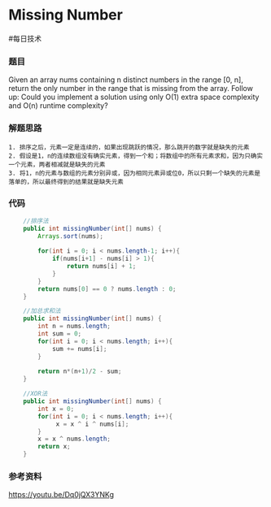 # Missing Number
#每日技术

### 题目
Given an array nums containing n distinct numbers in the range [0, n], return the only number in the range that is missing from the array.
Follow up: Could you implement a solution using only O(1) extra space complexity and O(n) runtime complexity?

### 解题思路
	1. 排序之后，元素一定是连续的，如果出现跳跃的情况，那么跳开的数字就是缺失的元素
	2. 假设是1，n的连续数组没有确实元素，得到一个和；将数组中的所有元素求和，因为只确实一个元素，两者相减就是缺失的元素
	3. 将1，n的元素与数组的元素分别异或，因为相同元素异或位0，所以只剩一个缺失的元素是落单的，所以最终得到的结果就是缺失元素
### 代码
```java
	//排序法
	public int missingNumber(int[] nums) {
        Arrays.sort(nums);
        
        for(int i = 0; i < nums.length-1; i++){
            if(nums[i+1] - nums[i] > 1){
                return nums[i] + 1;
            }
        }
        return nums[0] == 0 ? nums.length : 0;
    }

	//加总求和法
	public int missingNumber(int[] nums) {
        int n = nums.length;
        int sum = 0;
        for(int i = 0; i < nums.length; i++){
            sum += nums[i];
        }
        
        return n*(n+1)/2 - sum;
    }

	//XOR法
	public int missingNumber(int[] nums) {
        int x = 0;
        for(int i = 0; i < nums.length; i++){
             x = x ^ i ^ nums[i];
        }
        x = x ^ nums.length;
        return x;
    }
```

### 参考资料
https://youtu.be/Dq0jQX3YNKg